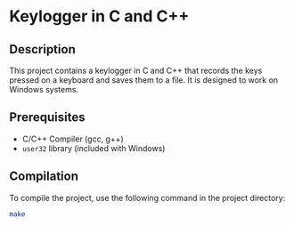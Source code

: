 # Keylogger in C and C++

## Description
This project contains a keylogger in C and C++ that records the keys pressed on a keyboard and saves them to a file. It is designed to work on Windows systems.

## Prerequisites
- C/C++ Compiler (gcc, g++)
- `user32` library (included with Windows)

## Compilation
To compile the project, use the following command in the project directory:
```sh
make

